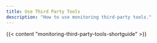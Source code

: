 ```yaml
---
title: Use Third Party Tools
description: "How to use monitoring third-party tools."
---
```


{{< content "monitoring-third-party-tools-shortguide" >}}